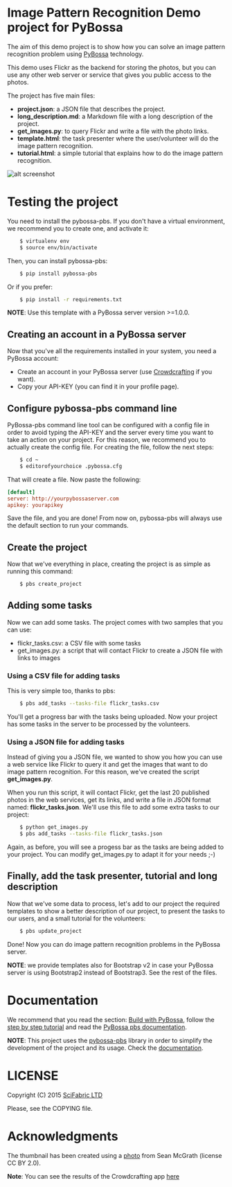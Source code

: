 # Image Pattern Recognition Demo project for PyBossa

The aim of this demo project is to show how you can solve an image pattern
recognition problem using [PyBossa](http://pybossa.com) technology.

This demo uses Flickr as the backend for storing the photos, but you can use
any other web server or service that gives you public access to the photos.

The project has five main files:

* **project.json**: a JSON file that describes the project.
* **long_description.md**: a Markdown file with a long description of the
  project.
* **get_images.py**: to query Flickr and write a file with the photo links.
* **template.html**: the task presenter where the user/volunteer will do the image
  pattern recognition.
* **tutorial.html**: a simple tutorial that explains how to do the image pattern
  recognition.

![alt screenshot](http://i.imgur.com/Isj4rJQ.png)

# Testing the project

You need to install the pybossa-pbs. If you don't have a virtual environment,
we recommend you to create one, and activate it:

```bash
    $ virtualenv env
    $ source env/bin/activate
```

Then, you can install pybossa-pbs:

```bash
    $ pip install pybossa-pbs
```

Or if you prefer:

```bash
    $ pip install -r requirements.txt
```

**NOTE**: Use this template with a PyBossa server version >=1.0.0.

## Creating an account in a PyBossa server
Now that you've all the requirements installed in your system, you need
a PyBossa account:

*  Create an account in your PyBossa server (use [Crowdcrafting](http://crowdcrafting.org) if you want).
*  Copy your API-KEY (you can find it in your profile page).

## Configure pybossa-pbs command line

PyBossa-pbs command line tool can be configured with a config file in order to
avoid typing the API-KEY and the server every time you want to take an action
on your project. For this reason, we recommend you to actually create the
config file. For creating the file, follow the next steps:

```bash
    $ cd ~
    $ editorofyourchoice .pybossa.cfg
```

That will create a file. Now paste the following:

```ini
[default]
server: http://yourpybossaserver.com
apikey: yourapikey
```

Save the file, and you are done! From now on, pybossa-pbs will always use the
default section to run your commands.

## Create the project

Now that we've everything in place, creating the project is as simple as
running this command:

```bash
    $ pbs create_project
```

## Adding some tasks

Now we can add some tasks. The project comes with two samples that you can use:

 * flickr_tasks.csv: a CSV file with some tasks
 * get_images.py: a script that will contact Flickr to create a JSON file with
   links to images

### Using a CSV file for adding tasks

This is very simple too, thanks to pbs:

```bash
    $ pbs add_tasks --tasks-file flickr_tasks.csv
```
You'll get a progress bar with the tasks being uploaded. Now your project has
some tasks in the server to be processed by the volunteers.

### Using a JSON file for adding tasks

Instead of giving you a JSON file, we wanted to show you how you can use a web
service like Flickr to query it and get the images that want to do image
pattern recognition. For this reason, we've created the script
**get_images.py**.

When you run this script, it will contact Flickr, get the last 20 published
photos in the web services, get its links, and write a file in JSON format
named: **flickr_tasks.json**. We'll use this file to add some extra tasks to
our project:

```bash
    $ python get_images.py
    $ pbs add_tasks --tasks-file flickr_tasks.json
```

Again, as before, you will see a progess bar as the tasks are being added to
your project. You can modify get_images.py to adapt it for your needs ;-)

## Finally, add the task presenter, tutorial and long description

Now that we've some data to process, let's add to our project the required
templates to show a better description of our project, to present the tasks to
our users, and a small tutorial for the volunteers:

```bash
    $ pbs update_project
```

Done! Now you can do image pattern recognition problems in the PyBossa server.

**NOTE**: we provide templates also for Bootstrap v2 in case your PyBossa
server is using Bootstrap2 instead of Bootstrap3. See the rest of the files.

Documentation
=============

We recommend that you read the section: [Build with PyBossa](http://docs.pybossa.com/en/latest/build_with_pybossa.html), follow the [step by step tutorial](http://docs.pybossa.com/en/latest/user/tutorial.html) and read the [PyBossa pbs documentation](https://github.com/PyBossa/pbs).

**NOTE**: This project uses the [pybossa-pbs](https://pypi.python.org/pypi/pybossa-pbs) library in order to simplify the development of the project and its usage. Check the [documentation](https://github.com/PyBossa/pbs).


LICENSE
=======

Copyright (C) 2015 [SciFabric LTD](http://scifabric.com)

Please, see the COPYING file.


Acknowledgments
===============
The thumbnail has been created using a [photo](http://www.flickr.com/photos/mcgraths/3289448299/) from Sean McGrath (license CC BY 2.0). 


**Note**: You can see the results of the Crowdcrafting app [here](http://dev.pybossa.com/app-flickrperson/results.html)
